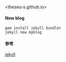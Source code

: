 

<theseu-s.github.io>


#### New blog
```
gem install jekyll bundler
jekyll new myblog
```


#### 参考
[jekyll](https://www.jekyll.com.cn/docs/)

